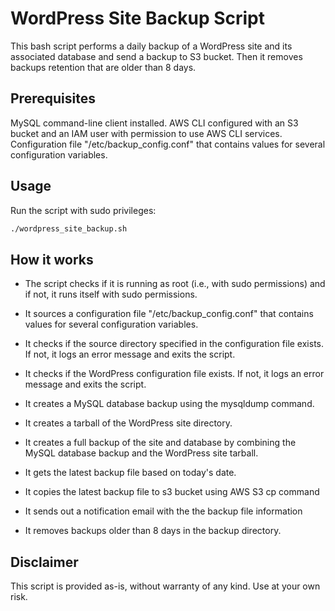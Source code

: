 # WordPress Site Backup Script

This bash script performs a daily backup of a WordPress site and its associated database and send a backup to S3 bucket. Then it removes backups retention that are older than 8 days.

## Prerequisites

MySQL command-line client installed.
AWS CLI configured with an S3 bucket and an IAM user with permission to use AWS CLI services.
Configuration file "/etc/backup_config.conf" that contains values for several configuration variables.

## Usage

Run the script with sudo privileges:

```bash
./wordpress_site_backup.sh
```

## How it works

- The script checks if it is running as root (i.e., with sudo permissions) and if not, it runs itself with sudo permissions.

- It sources a configuration file "/etc/backup_config.conf" that contains values for several configuration variables.

- It checks if the source directory specified in the configuration file exists. If not, it logs an error message and exits the script.

- It checks if the WordPress configuration file exists. If not, it logs an error message and exits the script.

- It creates a MySQL database backup using the mysqldump command.

- It creates a tarball of the WordPress site directory.

- It creates a full backup of the site and database by combining the MySQL database backup and the WordPress site tarball.

- It gets the latest backup file based on today's date.

- It copies the latest backup file to s3 bucket using AWS S3 cp command

- It sends out a notification email with the the backup file information

- It removes backups older than 8 days in the backup directory.


## Disclaimer

This script is provided as-is, without warranty of any kind. Use at your own risk.
